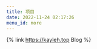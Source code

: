 ```yaml
---
title: 项目
date: 2022-11-24 02:17:26
menu_id: more
---
```



[//]: # ({% link https://kayleh.top 标题 icon:https://cdn.kayleh.top/gh/kayleh/logo/logo.svg desc:备注 %})

{% link https://kayleh.top Blog %}


[//]: # ({% frame iphone11 img:/assets/wiki/prohud/toast/demo-loading.png video:/assets/wiki/prohud/toast/demo-loading.mp4 focus:top %})

[//]: # (https://cdn.kayleh.top/gh/kayleh/cdn/img/2.jpg)



[//]: # ({% linkgrid %})

[//]: # ()
[//]: # (Blog | https://kayleh.top | where i am | https://cdn.kayleh.top/gh/chanshiyucx/yoi/blog/avatar.jpg)

[//]: # ()
[//]: # (Github | https://www.github.com/kayleh | The home for all developers — including you. | /images/github.svg)

[//]: # ()
[//]: # (C| https://c.kayleh.top | C Language Guide | /images/C.png)

[//]: # ()
[//]: # (shell | https://shell.kayleh.top | shell for my website | /images/command.png)

[//]: # ()
[//]: # ({% endlinkgrid %})

[//]: # ({% label default@kayleh %})
